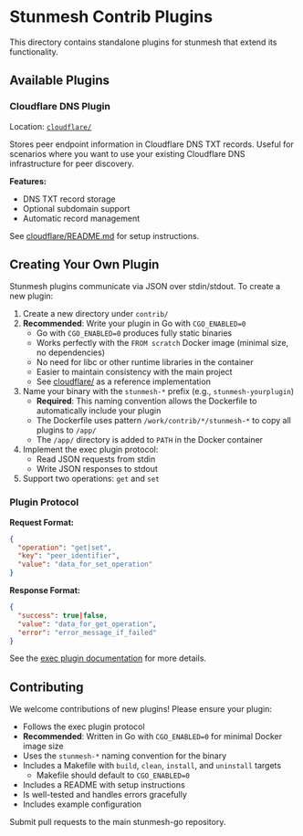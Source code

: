 # Stunmesh Contrib Plugins

This directory contains standalone plugins for stunmesh that extend its functionality.

## Available Plugins

### Cloudflare DNS Plugin

Location: [`cloudflare/`](cloudflare/)

Stores peer endpoint information in Cloudflare DNS TXT records. Useful for scenarios where you want to use your existing Cloudflare DNS infrastructure for peer discovery.

**Features:**
- DNS TXT record storage
- Optional subdomain support
- Automatic record management

See [cloudflare/README.md](cloudflare/README.md) for setup instructions.

## Creating Your Own Plugin

Stunmesh plugins communicate via JSON over stdin/stdout. To create a new plugin:

1. Create a new directory under `contrib/`
2. **Recommended**: Write your plugin in Go with `CGO_ENABLED=0`
   - Go with `CGO_ENABLED=0` produces fully static binaries
   - Works perfectly with the `FROM scratch` Docker image (minimal size, no dependencies)
   - No need for libc or other runtime libraries in the container
   - Easier to maintain consistency with the main project
   - See [cloudflare/](cloudflare/) as a reference implementation
3. Name your binary with the `stunmesh-*` prefix (e.g., `stunmesh-yourplugin`)
   - **Required**: This naming convention allows the Dockerfile to automatically include your plugin
   - The Dockerfile uses pattern `/work/contrib/*/stunmesh-*` to copy all plugins to `/app/`
   - The `/app/` directory is added to `PATH` in the Docker container
4. Implement the exec plugin protocol:
   - Read JSON requests from stdin
   - Write JSON responses to stdout
5. Support two operations: `get` and `set`

### Plugin Protocol

**Request Format:**
```json
{
  "operation": "get|set",
  "key": "peer_identifier",
  "value": "data_for_set_operation"
}
```

**Response Format:**
```json
{
  "success": true|false,
  "value": "data_for_get_operation",
  "error": "error_message_if_failed"
}
```

See the [exec plugin documentation](../README.md) for more details.

## Contributing

We welcome contributions of new plugins! Please ensure your plugin:

- Follows the exec plugin protocol
- **Recommended**: Written in Go with `CGO_ENABLED=0` for minimal Docker image size
- Uses the `stunmesh-*` naming convention for the binary
- Includes a Makefile with `build`, `clean`, `install`, and `uninstall` targets
  - Makefile should default to `CGO_ENABLED=0`
- Includes a README with setup instructions
- Is well-tested and handles errors gracefully
- Includes example configuration

Submit pull requests to the main stunmesh-go repository.
